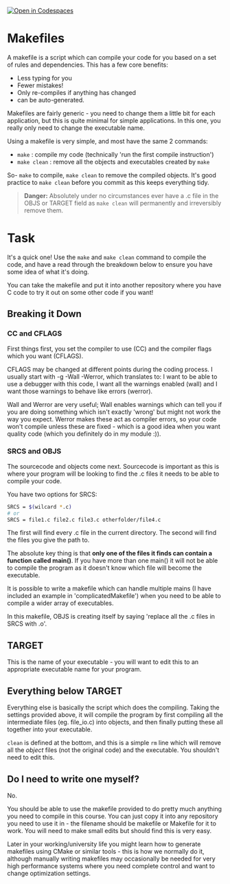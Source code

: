 [![Open in Codespaces](https://classroom.github.com/assets/launch-codespace-7f7980b617ed060a017424585567c406b6ee15c891e84e1186181d67ecf80aa0.svg)](https://classroom.github.com/open-in-codespaces?assignment_repo_id=13882873)
# Makefiles

A makefile is a script which can compile your code for you based on a set of rules and dependencies. This has a few core benefits:
- Less typing for you
- Fewer mistakes!
- Only re-compiles if anything has changed
- can be auto-generated.

Makefiles are fairly generic - you need to change them a little bit for each application, but this is quite minimal for simple applications. In this one, you really only need to change the executable name.

Using a makefile is very simple, and most have the same 2 commands:
- `make`       : compile my code (technically 'run the first compile instruction')
- `make clean` : remove all the objects and executables created by `make`

So- `make` to compile, `make clean` to remove the compiled objects. It's good practice to `make clean` before you commit as this keeps everything tidy.

> **Danger:**
> Absolutely under no circumstances ever have a .c file in the OBJS or TARGET field as `make clean` will permanently and irreversibly remove them.

# Task

It's a quick one! Use the `make` and `make clean` command to compile the code, and have a read through the breakdown below to ensure you have some idea of what it's doing.

You can take the makefile and put it into another repository where you have C code to try it out on some other code if you want!

## Breaking it Down

### CC and CFLAGS

First things first, you set the compiler to use (CC) and the compiler flags which you want (CFLAGS).

CFLAGS may be changed at different points during the coding process. I usually start with -g -Wall -Werror, which translates to: I want to be able to use a debugger with this code, I want all the warnings enabled (wall) and I want those warnings to behave like errors (werror).

Wall and Werror are very useful; Wall enables warnings which can tell you if you are doing something which isn't exactly 'wrong' but might not work the way you expect. Werror makes these act as compiler errors, so your code won't compile unless these are fixed - which is a good idea when you want quality code (which you definitely do in my module :)).

### SRCS and OBJS

The sourcecode and objects come next. Sourcecode is important as this is where your program will be looking to find the .c files it needs to be able to compile your code.

You have two options for SRCS:
```bash
SRCS = $(wilcard *.c)
# or
SRCS = file1.c file2.c file3.c otherfolder/file4.c
```
The first will find every .c file in the current directory. The second will find the files you give the path to.

The absolute key thing is that **only one of the files it finds can contain a function called main()**. If you have more than one main() it will not be able to compile the program as it doesn't know which file will become the executable.

It is possible to write a makefile which can handle multiple mains (I have included an example in 'complicatedMakefile') when you need to be able to compile a wider array of executables.

In this makefile, OBJS is creating itself by saying 'replace all the .c files in SRCS with .o'.

## TARGET

This is the name of your executable - you will want to edit this to an appropriate executable name for your program.

## Everything below TARGET

Everything else is basically the script which does the compiling. Taking the settings provided above, it will compile the program by first compiling all the intermediate files (eg. file_io.c) into objects, and then finally putting these all together into your executable.

`clean` is defined at the bottom, and this is a simple `rm` line which will remove all the *object* files (not the original code) and the executable. You shouldn't need to edit this.

## Do I need to write one myself?

No.

You should be able to use the makefile provided to do pretty much anything you need to compile in this course. You can just copy it into any repository you need to use it in - the filename should be makefile or Makefile for it to work. You will need to make small edits but should find this is very easy.

Later in your working/university life you might learn how to generate makefiles using CMake or similar tools - this is how we normally do it, although manually writing makefiles may occasionally be needed for very high performance systems where you need complete control and want to change optimization settings.